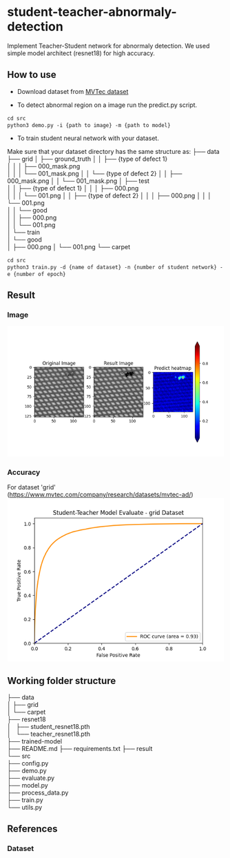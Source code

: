 # student-teacher-abnormaly-detection
Implement Teacher-Student network for abnormaly detection. We used simple model architect (resnet18) for high accuracy.

## How to use

* Download dataset from [MVTec dataset](https://www.mvtec.com/company/research/datasets/mvtec-ad/)

* To detect abnormal region on a image run the predict.py script.
```
cd src
python3 demo.py -i {path to image} -m {path to model}
```

* To train student neural network with your dataset.

Make sure that your dataset directory has the same structure as:
├── data   
    ├── grid
    │   ├── ground_truth
    │   │   ├── {type of defect 1}    
    │   │   │   ├── 000_mask.png    
    │   │   │   └── 001_mask.png
    │   │   └── {type of defect 2}
    │   │       ├── 000_mask.png
    │   │       └── 001_mask.png
    │   ├── test   
    │   │   ├── {type of defect 1}
    │   │   │   ├── 000.png   
    │   │   │   └── 001.png
    │   │   ├── {type of defect 2}
    │   │   │   ├── 000.png
    │   │   │   └── 001.png  
    │   │   └── good    
    │   │       ├── 000.png   
    │   │       └── 001.png    
    │   └── train    
    │       └── good    
    │           ├── 000.png 
    │           └── 001.png
    └── carpet
```
cd src
python3 train.py -d {name of dataset} -n {number of student network} -e {number of epoch}
```

## Result
### Image
![Result](result/demo_sample_all.png)
### Accuracy
For dataset 'grid' (https://www.mvtec.com/company/research/datasets/mvtec-ad/)
![ROC](result/demo_eval.png)

## Working folder structure
├── data   
│   ├── grid    
│   └── carpet  
├── resnet18  
│   ├── student_resnet18.pth    
│   └── teacher_resnet18.pth    
├── trained-model   
├── README.md 
├── requirements.txt 
├── result       
└── src  
    ├── config.py  
    ├── demo.py  
    ├── evaluate.py  
    ├── model.py  
    ├── process_data.py   
    ├── train.py  
    └── utils.py  

## References

### Dataset